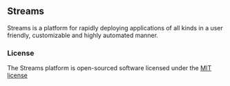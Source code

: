 ## Streams

Streams is a platform for rapidly deploying applications of all kinds in a user friendly, customizable and highly automated manner.

### License

The Streams platform is open-sourced software licensed under the [MIT license](http://opensource.org/licenses/MIT)
